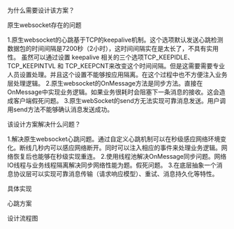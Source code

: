 为什么需要设计该方案？

原生websocket存在的问题

1.原生websocket的心跳基于TCP的keepalive机制。这个选项默认发送心跳检测数据包的时间间隔是7200秒（2小时），这时间间隔实在是太长了，不具有实用性。
虽然可以通过设置 keepalive 相关的三个选项TCP_KEEPIDLE、TCP_KEEPINTVL 和 TCP_KEEPCNT来改变这个时间间隔。但是这需要需要专业人员设置处理。并且这个设置不能够按应用隔离。在这个过程中也不方便注入业务层处理逻辑。
2.原生websocket的OnMessage方法是同步方法。直接在OnMessage中实现业务逻辑。如果业务很耗时会阻塞下一条消息的接收。这会造成客户端假死问题。
3.原生webSocket的send方无法实现可靠消息发送。用户调用send方法不能够确认消息发送成功。

该设计方案解决什么问题？

1.解决原生websocket心跳问题。通过自定义心跳机制可以在秒级感应网络环境变化。断线几秒内可以感应网络断开。同时可以注入相应的事件来处理业务逻辑。网络恢复后也能够在秒级实现重连。
2.使用线程池解决OnMessage同步问题。网络IO线程与业务线程隔离解决同步网络性能为题。假死问题。
3.在底层抽象一个消息协议层可以实现可靠消息传输（请求响应模型）、重试、消息持久化等特性。

具体实现

心跳方案

设计流程图